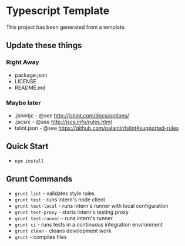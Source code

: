 # Typescript Template

This project has been generated from a template.

## Update these things

### Right Away
* package.json
* LICENSE
* README.md

### Maybe later
* .jshintjc - @see http://jshint.com/docs/options/
* .jscsrc - @see http://jscs.info/rules.html
* tslint.json - @see https://github.com/palantir/tslint#supported-rules

## Quick Start

* `npm install`

## Grunt Commands

* `grunt lint` - validates style rules
* `grunt test` - runs intern's node client
* `grunt test-local` - runs intern's runner with local configuration
* `grunt test-proxy` - starts intern's testing proxy
* `grunt test-runner` - runs intern's runner
* `grunt ci` - runs tests in a continuous integration environment
* `grunt clean` - cleans development work
* `grunt` - compiles files
